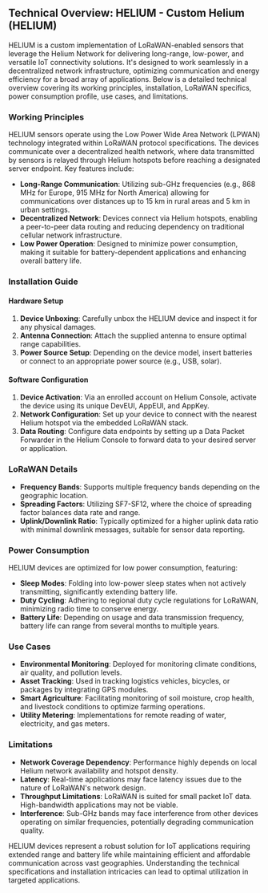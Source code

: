 ## Technical Overview: HELIUM - Custom Helium (HELIUM)

HELIUM is a custom implementation of LoRaWAN-enabled sensors that leverage the Helium Network for delivering long-range, low-power, and versatile IoT connectivity solutions. It's designed to work seamlessly in a decentralized network infrastructure, optimizing communication and energy efficiency for a broad array of applications. Below is a detailed technical overview covering its working principles, installation, LoRaWAN specifics, power consumption profile, use cases, and limitations.

### Working Principles

HELIUM sensors operate using the Low Power Wide Area Network (LPWAN) technology integrated within LoRaWAN protocol specifications. The devices communicate over a decentralized health network, where data transmitted by sensors is relayed through Helium hotspots before reaching a designated server endpoint. Key features include:

- **Long-Range Communication**: Utilizing sub-GHz frequencies (e.g., 868 MHz for Europe, 915 MHz for North America) allowing for communications over distances up to 15 km in rural areas and 5 km in urban settings.
- **Decentralized Network**: Devices connect via Helium hotspots, enabling a peer-to-peer data routing and reducing dependency on traditional cellular network infrastructure.
- **Low Power Operation**: Designed to minimize power consumption, making it suitable for battery-dependent applications and enhancing overall battery life.

### Installation Guide

#### Hardware Setup

1. **Device Unboxing**: Carefully unbox the HELIUM device and inspect it for any physical damages.
2. **Antenna Connection**: Attach the supplied antenna to ensure optimal range capabilities.
3. **Power Source Setup**: Depending on the device model, insert batteries or connect to an appropriate power source (e.g., USB, solar).

#### Software Configuration

1. **Device Activation**: Via an enrolled account on Helium Console, activate the device using its unique DevEUI, AppEUI, and AppKey.
2. **Network Configuration**: Set up your device to connect with the nearest Helium hotspot via the embedded LoRaWAN stack.
3. **Data Routing**: Configure data endpoints by setting up a Data Packet Forwarder in the Helium Console to forward data to your desired server or application.

### LoRaWAN Details

- **Frequency Bands**: Supports multiple frequency bands depending on the geographic location.
- **Spreading Factors**: Utilizing SF7-SF12, where the choice of spreading factor balances data rate and range.
- **Uplink/Downlink Ratio**: Typically optimized for a higher uplink data ratio with minimal downlink messages, suitable for sensor data reporting.

### Power Consumption

HELIUM devices are optimized for low power consumption, featuring:

- **Sleep Modes**: Folding into low-power sleep states when not actively transmitting, significantly extending battery life.
- **Duty Cycling**: Adhering to regional duty cycle regulations for LoRaWAN, minimizing radio time to conserve energy.
- **Battery Life**: Depending on usage and data transmission frequency, battery life can range from several months to multiple years.

### Use Cases

- **Environmental Monitoring**: Deployed for monitoring climate conditions, air quality, and pollution levels.
- **Asset Tracking**: Used in tracking logistics vehicles, bicycles, or packages by integrating GPS modules.
- **Smart Agriculture**: Facilitating monitoring of soil moisture, crop health, and livestock conditions to optimize farming operations.
- **Utility Metering**: Implementations for remote reading of water, electricity, and gas meters.

### Limitations

- **Network Coverage Dependency**: Performance highly depends on local Helium network availability and hotspot density.
- **Latency**: Real-time applications may face latency issues due to the nature of LoRaWAN's network design.
- **Throughput Limitations**: LoRaWAN is suited for small packet IoT data. High-bandwidth applications may not be viable.
- **Interference**: Sub-GHz bands may face interference from other devices operating on similar frequencies, potentially degrading communication quality.

HELIUM devices represent a robust solution for IoT applications requiring extended range and battery life while maintaining efficient and affordable communication across vast geographies. Understanding the technical specifications and installation intricacies can lead to optimal utilization in targeted applications.